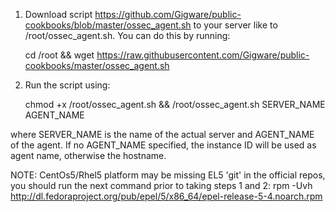 1. Download script https://github.com/Gigware/public-cookbooks/blob/master/ossec_agent.sh to your server like to /root/ossec_agent.sh. You can do this by running:


    cd /root && wget https://raw.githubusercontent.com/Gigware/public-cookbooks/master/ossec_agent.sh 

2. Run the script using:

    chmod +x /root/ossec_agent.sh && /root/ossec_agent.sh SERVER_NAME AGENT_NAME


where SERVER_NAME is the name of the actual server and AGENT_NAME of the agent. If no AGENT_NAME specified, the instance ID will be used as agent name, otherwise the hostname.

NOTE: CentOs5/Rhel5 platform may be missing EL5 'git' in the official repos, you should run the next command prior to taking steps 1 and 2:
      rpm -Uvh http://dl.fedoraproject.org/pub/epel/5/x86_64/epel-release-5-4.noarch.rpm
